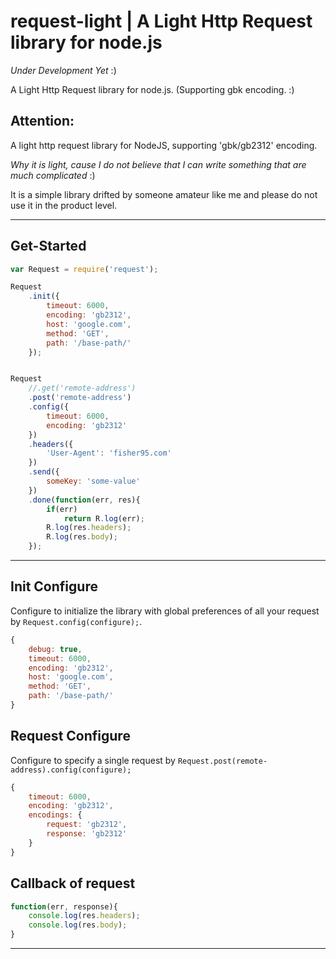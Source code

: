 # request-light | A Light Http Request library for node.js

*Under Development Yet* :)

A Light Http Request library for node.js. (Supporting gbk encoding. :)

## Attention:

A light http request library for NodeJS, supporting 'gbk/gb2312' encoding.

*Why it is light, cause I do not believe that I can write something that are much complicated* :)

It is a simple library drifted by someone amateur like me and please do not use it in the product level.

---

## Get-Started

```js
var Request = require('request');

Request
    .init({
        timeout: 6000,
        encoding: 'gb2312',
        host: 'google.com',
        method: 'GET',
        path: '/base-path/'
    });


Request
    //.get('remote-address')
    .post('remote-address')
    .config({
        timeout: 6000,
        encoding: 'gb2312'
    })
    .headers({
        'User-Agent': 'fisher95.com'
    })
    .send({
        someKey: 'some-value'
    })
    .done(function(err, res){
        if(err)
            return R.log(err);
        R.log(res.headers);
        R.log(res.body);
    });
```

---

## Init Configure

Configure to initialize the library with global preferences of all your request by ```Request.config(configure);```.

```js
{
    debug: true,
    timeout: 6000,
    encoding: 'gb2312',
    host: 'google.com',
    method: 'GET',
    path: '/base-path/'
}
```

## Request Configure

Configure to specify a single request by ```Request.post(remote-address).config(configure);```

```js
{
    timeout: 6000,
    encoding: 'gb2312',
    encodings: {
        request: 'gb2312',
        response: 'gb2312'
    }
}
```


## Callback of request

```js
function(err, response){
    console.log(res.headers);
    console.log(res.body);
}
```


---
